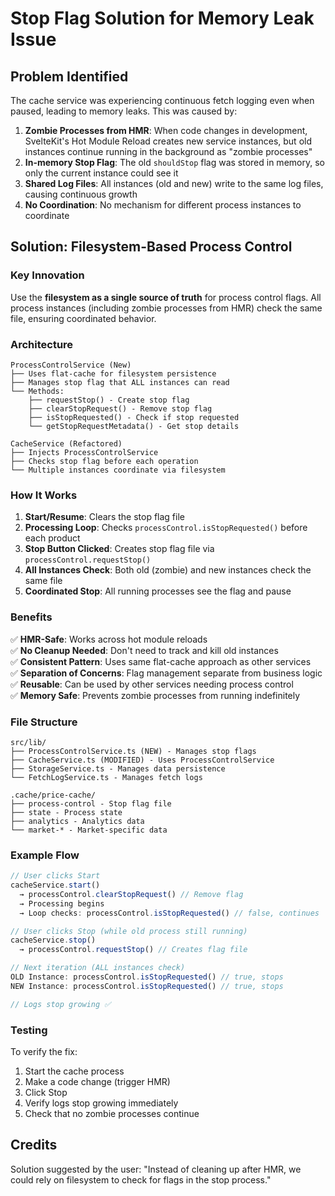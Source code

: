 # Stop Flag Solution for Memory Leak Issue

## Problem Identified

The cache service was experiencing continuous fetch logging even when paused, leading to memory leaks. This was caused by:

1. **Zombie Processes from HMR**: When code changes in development, SvelteKit's Hot Module Reload creates new service instances, but old instances continue running in the background as "zombie processes"
2. **In-memory Stop Flag**: The old `shouldStop` flag was stored in memory, so only the current instance could see it
3. **Shared Log Files**: All instances (old and new) write to the same log files, causing continuous growth
4. **No Coordination**: No mechanism for different process instances to coordinate

## Solution: Filesystem-Based Process Control

### Key Innovation
Use the **filesystem as a single source of truth** for process control flags. All process instances (including zombie processes from HMR) check the same file, ensuring coordinated behavior.

### Architecture

```
ProcessControlService (New)
├── Uses flat-cache for filesystem persistence
├── Manages stop flag that ALL instances can read
└── Methods:
    ├── requestStop() - Create stop flag
    ├── clearStopRequest() - Remove stop flag  
    ├── isStopRequested() - Check if stop requested
    └── getStopRequestMetadata() - Get stop details

CacheService (Refactored)
├── Injects ProcessControlService
├── Checks stop flag before each operation
└── Multiple instances coordinate via filesystem
```

### How It Works

1. **Start/Resume**: Clears the stop flag file
2. **Processing Loop**: Checks `processControl.isStopRequested()` before each product
3. **Stop Button Clicked**: Creates stop flag file via `processControl.requestStop()`
4. **All Instances Check**: Both old (zombie) and new instances check the same file
5. **Coordinated Stop**: All running processes see the flag and pause

### Benefits

✅ **HMR-Safe**: Works across hot module reloads  
✅ **No Cleanup Needed**: Don't need to track and kill old instances  
✅ **Consistent Pattern**: Uses same flat-cache approach as other services  
✅ **Separation of Concerns**: Flag management separate from business logic  
✅ **Reusable**: Can be used by other services needing process control  
✅ **Memory Safe**: Prevents zombie processes from running indefinitely  

### File Structure

```
src/lib/
├── ProcessControlService.ts (NEW) - Manages stop flags
├── CacheService.ts (MODIFIED) - Uses ProcessControlService
├── StorageService.ts - Manages data persistence
└── FetchLogService.ts - Manages fetch logs

.cache/price-cache/
├── process-control - Stop flag file
├── state - Process state
├── analytics - Analytics data
└── market-* - Market-specific data
```

### Example Flow

```typescript
// User clicks Start
cacheService.start()
  → processControl.clearStopRequest() // Remove flag
  → Processing begins
  → Loop checks: processControl.isStopRequested() // false, continues

// User clicks Stop (while old process still running)
cacheService.stop()
  → processControl.requestStop() // Creates flag file

// Next iteration (ALL instances check)
OLD Instance: processControl.isStopRequested() // true, stops
NEW Instance: processControl.isStopRequested() // true, stops

// Logs stop growing ✅
```

### Testing

To verify the fix:
1. Start the cache process
2. Make a code change (trigger HMR)
3. Click Stop
4. Verify logs stop growing immediately
5. Check that no zombie processes continue

## Credits

Solution suggested by the user: "Instead of cleaning up after HMR, we could rely on filesystem to check for flags in the stop process."

